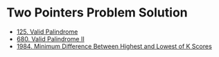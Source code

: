 # Two Pointers Problem Solution

- [125. Valid Palindrome](./125_Valid_Palindrome)
- [680. Valid Palindrome II](./680_Valid_Palindrome_II)
- [1984. Minimum Difference Between Highest and Lowest of K Scores](./1984_Minimum_Difference_Between_Highest_and_Lowest_of_K_Scores)